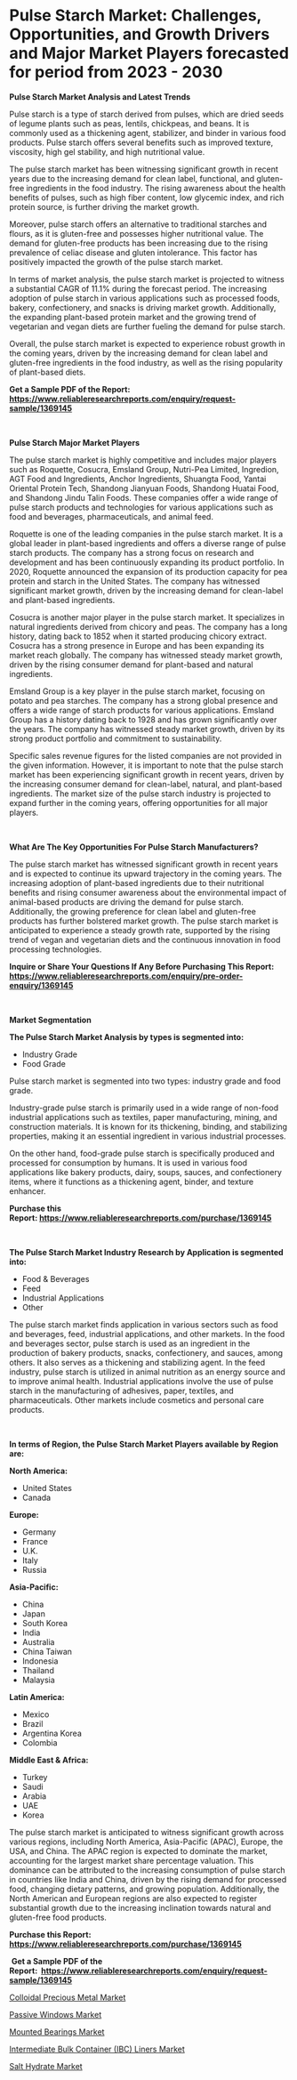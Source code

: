 <p><h1>Pulse Starch Market: Challenges, Opportunities, and Growth Drivers and Major Market Players forecasted for period from 2023 - 2030</h1></p><p><strong>Pulse Starch Market Analysis and Latest Trends</strong></p>
<p><p>Pulse starch is a type of starch derived from pulses, which are dried seeds of legume plants such as peas, lentils, chickpeas, and beans. It is commonly used as a thickening agent, stabilizer, and binder in various food products. Pulse starch offers several benefits such as improved texture, viscosity, high gel stability, and high nutritional value.</p><p>The pulse starch market has been witnessing significant growth in recent years due to the increasing demand for clean label, functional, and gluten-free ingredients in the food industry. The rising awareness about the health benefits of pulses, such as high fiber content, low glycemic index, and rich protein source, is further driving the market growth.</p><p>Moreover, pulse starch offers an alternative to traditional starches and flours, as it is gluten-free and possesses higher nutritional value. The demand for gluten-free products has been increasing due to the rising prevalence of celiac disease and gluten intolerance. This factor has positively impacted the growth of the pulse starch market.</p><p>In terms of market analysis, the pulse starch market is projected to witness a substantial CAGR of 11.1% during the forecast period. The increasing adoption of pulse starch in various applications such as processed foods, bakery, confectionery, and snacks is driving market growth. Additionally, the expanding plant-based protein market and the growing trend of vegetarian and vegan diets are further fueling the demand for pulse starch.</p><p>Overall, the pulse starch market is expected to experience robust growth in the coming years, driven by the increasing demand for clean label and gluten-free ingredients in the food industry, as well as the rising popularity of plant-based diets.</p></p>
<p><strong>Get a Sample PDF of the Report:&nbsp; <a href="https://www.reliableresearchreports.com/enquiry/request-sample/1369145">https://www.reliableresearchreports.com/enquiry/request-sample/1369145</a></strong></p>
<p>&nbsp;</p>
<p><strong>Pulse Starch Major Market Players</strong></p>
<p><p>The pulse starch market is highly competitive and includes major players such as Roquette, Cosucra, Emsland Group, Nutri-Pea Limited, Ingredion, AGT Food and Ingredients, Anchor Ingredients, Shuangta Food, Yantai Oriental Protein Tech, Shandong Jianyuan Foods, Shandong Huatai Food, and Shandong Jindu Talin Foods. These companies offer a wide range of pulse starch products and technologies for various applications such as food and beverages, pharmaceuticals, and animal feed.</p><p>Roquette is one of the leading companies in the pulse starch market. It is a global leader in plant-based ingredients and offers a diverse range of pulse starch products. The company has a strong focus on research and development and has been continuously expanding its product portfolio. In 2020, Roquette announced the expansion of its production capacity for pea protein and starch in the United States. The company has witnessed significant market growth, driven by the increasing demand for clean-label and plant-based ingredients.</p><p>Cosucra is another major player in the pulse starch market. It specializes in natural ingredients derived from chicory and peas. The company has a long history, dating back to 1852 when it started producing chicory extract. Cosucra has a strong presence in Europe and has been expanding its market reach globally. The company has witnessed steady market growth, driven by the rising consumer demand for plant-based and natural ingredients.</p><p>Emsland Group is a key player in the pulse starch market, focusing on potato and pea starches. The company has a strong global presence and offers a wide range of starch products for various applications. Emsland Group has a history dating back to 1928 and has grown significantly over the years. The company has witnessed steady market growth, driven by its strong product portfolio and commitment to sustainability.</p><p>Specific sales revenue figures for the listed companies are not provided in the given information. However, it is important to note that the pulse starch market has been experiencing significant growth in recent years, driven by the increasing consumer demand for clean-label, natural, and plant-based ingredients. The market size of the pulse starch industry is projected to expand further in the coming years, offering opportunities for all major players.</p></p>
<p>&nbsp;</p>
<p><strong>What Are The Key Opportunities For Pulse Starch Manufacturers?</strong></p>
<p><p>The pulse starch market has witnessed significant growth in recent years and is expected to continue its upward trajectory in the coming years. The increasing adoption of plant-based ingredients due to their nutritional benefits and rising consumer awareness about the environmental impact of animal-based products are driving the demand for pulse starch. Additionally, the growing preference for clean label and gluten-free products has further bolstered market growth. The pulse starch market is anticipated to experience a steady growth rate, supported by the rising trend of vegan and vegetarian diets and the continuous innovation in food processing technologies.</p></p>
<p><strong>Inquire or Share Your Questions If Any Before Purchasing This Report: <a href="https://www.reliableresearchreports.com/enquiry/pre-order-enquiry/1369145">https://www.reliableresearchreports.com/enquiry/pre-order-enquiry/1369145</a></strong></p>
<p>&nbsp;</p>
<p><strong>Market Segmentation</strong></p>
<p><strong>The Pulse Starch Market Analysis by types is segmented into:</strong></p>
<p><ul><li>Industry Grade</li><li>Food Grade</li></ul></p>
<p><p>Pulse starch market is segmented into two types: industry grade and food grade. </p><p>Industry-grade pulse starch is primarily used in a wide range of non-food industrial applications such as textiles, paper manufacturing, mining, and construction materials. It is known for its thickening, binding, and stabilizing properties, making it an essential ingredient in various industrial processes. </p><p>On the other hand, food-grade pulse starch is specifically produced and processed for consumption by humans. It is used in various food applications like bakery products, dairy, soups, sauces, and confectionery items, where it functions as a thickening agent, binder, and texture enhancer.</p></p>
<p><strong>Purchase this Report:&nbsp;<a href="https://www.reliableresearchreports.com/purchase/1369145">https://www.reliableresearchreports.com/purchase/1369145</a></strong></p>
<p>&nbsp;</p>
<p><strong>The Pulse Starch Market Industry Research by Application is segmented into:</strong></p>
<p><ul><li>Food & Beverages</li><li>Feed</li><li>Industrial Applications</li><li>Other</li></ul></p>
<p><p>The pulse starch market finds application in various sectors such as food and beverages, feed, industrial applications, and other markets. In the food and beverages sector, pulse starch is used as an ingredient in the production of bakery products, snacks, confectionery, and sauces, among others. It also serves as a thickening and stabilizing agent. In the feed industry, pulse starch is utilized in animal nutrition as an energy source and to improve animal health. Industrial applications involve the use of pulse starch in the manufacturing of adhesives, paper, textiles, and pharmaceuticals. Other markets include cosmetics and personal care products.</p></p>
<p>&nbsp;</p>
<p><strong>In terms of Region, the Pulse Starch Market Players available by Region are:</strong></p>
<p>
    <p> <strong> North America: </strong>
        <ul>
            <li>United States</li>
            <li>Canada</li>
        </ul>
        </p> 
    <p> <strong> Europe: </strong>
        <ul>
            <li>Germany</li>
            <li>France</li>
            <li>U.K.</li>
            <li>Italy</li>
            <li>Russia</li>
        </ul>
        </p> 
    <p> <strong> Asia-Pacific: </strong>
        <ul>
            <li>China</li>
            <li>Japan</li>
            <li>South Korea</li>
            <li>India</li>
            <li>Australia</li>
            <li>China Taiwan</li>
            <li>Indonesia</li>
            <li>Thailand</li>
            <li>Malaysia</li>
        </ul>
        </p> 
    <p> <strong> Latin America: </strong>
        <ul>
            <li>Mexico</li>
            <li>Brazil</li>
            <li>Argentina Korea</li>
            <li>Colombia</li>
        </ul>
        </p> 
    <p> <strong> Middle East & Africa: </strong>
        <ul>
            <li>Turkey</li>
            <li>Saudi</li>
            <li>Arabia</li>
            <li>UAE</li>
            <li>Korea</li>
        </ul>
    </p>
    </p>
<p><p>The pulse starch market is anticipated to witness significant growth across various regions, including North America, Asia-Pacific (APAC), Europe, the USA, and China. The APAC region is expected to dominate the market, accounting for the largest market share percentage valuation. This dominance can be attributed to the increasing consumption of pulse starch in countries like India and China, driven by the rising demand for processed food, changing dietary patterns, and growing population. Additionally, the North American and European regions are also expected to register substantial growth due to the increasing inclination towards natural and gluten-free food products.</p></p>
<p><strong>Purchase this Report: <a href="https://www.reliableresearchreports.com/purchase/1369145">https://www.reliableresearchreports.com/purchase/1369145</a></strong></p>
<p>&nbsp;<strong>Get a Sample PDF of the Report:&nbsp;&nbsp;<a href="https://www.reliableresearchreports.com/enquiry/request-sample/1369145">https://www.reliableresearchreports.com/enquiry/request-sample/1369145</a></strong></p>
<p><strong></strong></p>
<p><p><a href="https://github.com/sofayahoo2023/Market-Research-Report-List-1/blob/main/colloidal-precious-metal-market.md">Colloidal Precious Metal Market</a></p><p><a href="https://www.linkedin.com/pulse/passive-windows-market-research-report-provides-thorough-industry-17ygf/">Passive Windows Market</a></p><p><a href="https://www.linkedin.com/pulse/mounted-bearings-market-research-report-unlocks-analysis-financial-ig1kf/">Mounted Bearings Market</a></p><p><a href="https://github.com/pizolina/Market-Research-Report-List-1/blob/main/intermediate-bulk-container-ibc-liners-market.md">Intermediate Bulk Container (IBC) Liners Market</a></p><p><a href="https://medium.com/@yvettelesch/salt-hydrate-market-size-growth-forecast-2023-2030-a3b8d39cb061">Salt Hydrate Market</a></p></p>